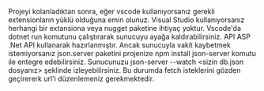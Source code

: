 Projeyi kolanladıktan sonra, eğer vscode kullanıyorsanız gerekli extensionların yüklü olduğuna emin olunuz. 
Visual Studio kullanıyorsanız herhangi bir extansiona veya nugget paketine ihtiyaç yoktur.
Vscode'da dotnet run komutunu çalıştırarak sunucuyu ayağa kaldırabilirsiniz.
API   ASP .Net API kullanarak hazırlanmıştır. 
Ancak sunucuyla vakit kaybetmek istemiyorsanız json.server paketini projenize npm install json-server komutu ile entegre edebilirsiniz.
Sunucunuzu json-server --watch <sizin db.json dosyanız> şeklinde izleyebilirsiniz.
Bu durumda fetch isteklerini gözden geçirererk url'i düzenlemeniz gerekmektedir. 
